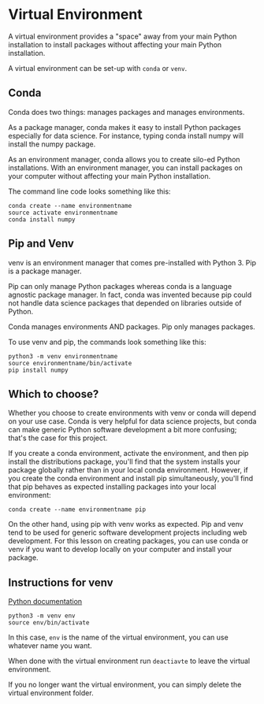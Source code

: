 # Virtual Environment

A virtual environment provides a "space" away from your main Python installation to
install packages without affecting your main Python installation.

A virtual environment can be set-up with `conda` or `venv`.

## Conda
 Conda does two things: manages packages and manages environments.

As a package manager, conda makes it easy to install Python packages especially for data science. For instance, typing conda install numpy will install the numpy package.

As an environment manager, conda allows you to create silo-ed Python installations. With an environment manager, you can install packages on your computer without affecting your main Python installation.

The command line code looks something like this:
```
conda create --name environmentname
source activate environmentname
conda install numpy
```


## Pip and Venv

 venv is an environment manager that comes pre-installed with Python 3. Pip is a package manager.

Pip can only manage Python packages whereas conda is a language agnostic package manager. In fact, conda was invented because pip could not handle data science packages that depended on libraries outside of Python.

Conda manages environments AND packages. Pip only manages packages.

To use venv and pip, the commands look something like this:
```
python3 -m venv environmentname
source environmentname/bin/activate
pip install numpy
```


## Which to choose?
Whether you choose to create environments with venv or conda will depend on your use case. Conda is very helpful for data science projects, but conda can make generic Python software development a bit more confusing; that's the case for this project.

If you create a conda environment, activate the environment, and then pip install the distributions package, you'll find that the system installs your package globally rather than in your local conda environment. However, if you create the conda environment and install pip simultaneously, you'll find that pip behaves as expected installing packages into your local environment:

```
conda create --name environmentname pip
```

On the other hand, using pip with venv works as expected. Pip and venv tend to be used for generic software development projects including web development. For this lesson on creating packages, you can use conda or venv if you want to develop locally on your computer and install your package.



## Instructions for venv
[Python documentation](https://packaging.python.org/guides/installing-using-pip-and-virtual-environments/)

```
python3 -m venv env
source env/bin/activate
```
In this case, `env` is the name of the virtual environment, you can use whatever name you want.

When done with the virtual environment run `deactiavte` to leave the virtual environment.

If you no longer want the virtual environment, you can simply delete the virtual environment folder.





